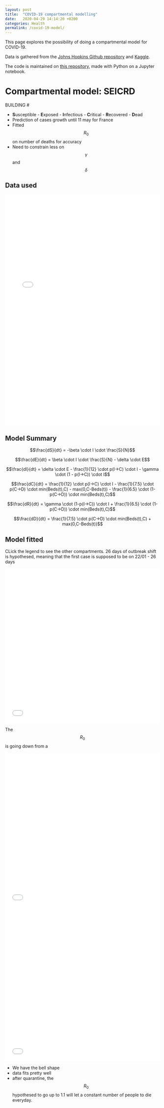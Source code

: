 ```yaml
---
layout: post
title:  "COVID-19 compartmental modelling"
date:   2020-04-29 14:14:20 +0200
categories: Health
permalink: /covid-19-model/
---
```


<script type="text/javascript" async
  src="https://cdnjs.cloudflare.com/ajax/libs/mathjax/2.7.5/MathJax.js?config=TeX-MML-AM_CHTML">
</script>


This page explores the possibility of doing a compartmental model for COVID-19. 

Data is gathered from the <a href="https://github.com/CSSEGISandData/COVID-19" target="_blank">Johns Hopkins Github repository</a> and <a href="https://www.kaggle.com/sudalairajkumar/novel-corona-virus-2019-dataset" target="_blank">Kaggle</a>. 

The code is maintained on <a href="https://github.com/stephanefevrier/covid-19-analysis" target="_blank">this repository</a>, made with Python on a Jupyter notebook.


# Compartmental model: SEICRD

BUILDING #

- **S**usceptible - **E**xposed - **I**nfectious - **C**ritical - **R**ecovered - **D**ead
- Prediction of cases growth until 11 may for France
- Fitted $$R_0$$ on number of deaths for accuracy
- Need to constrain less on $$\gamma$$ and $$\delta$$


## Data used

<iframe width="100%" height="750" frameborder="0" scrolling="no" src="//plotly.com/~stephanefevrier/298.embed?showlink=false"></iframe>

## Model Summary


$$\frac{dS}{dt} = -\beta \cdot I \cdot \frac{S}{N}$$ 

$$\frac{dE}{dt} = \beta \cdot I \cdot \frac{S}{N} - \delta \cdot E$$ 

$$\frac{dI}{dt} = \delta \cdot E - \frac{1}{12} \cdot p(I→C) \cdot I - \gamma \cdot (1 - p(I→C)) \cdot I$$ 

$$\frac{dC}{dt} = \frac{1}{12} \cdot p(I→C) \cdot I - \frac{1}{7.5} \cdot p(C→D) \cdot min(Beds(t),C) - max(0,C-Beds(t)) - \frac{1}{6.5} \cdot (1-p(C→D)) \cdot min(Beds(t),C)$$ 

$$\frac{dR}{dt} = \gamma \cdot (1-p(I→C)) \cdot I + \frac{1}{6.5} \cdot (1-p(C→D)) \cdot min(Beds(t),C)$$ 

$$\frac{dD}{dt} = \frac{1}{7.5} \cdot p(C→D) \cdot min(Beds(t),C) + max(0,C-Beds(t))$$ 

<!-- 

Explanation:

- $$\frac{dS}{dt}$$: $$I$$ infected people can infect $$S/N$$ people at a rate of $$\beta$$.


- $$\frac{dE}{dt}$$: The population going out of $$S$$ comes to $$E$$ and becomes exposed (previous equation, opposite sign), as they have contracted the disease but no symptom at the moment. Exposed people $$E$$ get infectious at a rate of $$\delta$$.


- $$\frac{dI}{dt}$$: The population going out of $$E$$ comes to $$I$$ and becomes Infected (second term of previous equation, opposite sign), showing sign of the diseases and being able to infect other people. A proportion $$p(I→C)$$ of $$I$$ people get critically ill at a rate of $$1/12$$, and a proportion $$1 - p(I→C)$$ of $$I$$ people recover at a rate of $$\gamma$$.

- $$\frac{dC}{dt}$$: A proportion of $$p(I→C)$$ people going out of $$I$$ comes to $$C$$ at a rate of $$1/12$$ (second term of previous equation, opposite sign). A proportion $$p(C→D)$$ of $$min(Beds(t),C)$$ people dies and go to $$D$$ at a rate of $$1/7.5$$; 100% of $$max(0,C-Beds(t))$$ people go to $$D$$ and die due to bed shortage; a proportion $$1-p(C→D)$$ of $$min(Beds(t),C)$$ people recovers and go to $$R$$ at a rate of $$1/6.5$$.


- $$\frac{dR}{dt}$$: A proportion of $$1-p(I→C)$$ people going out of $$I$$ comes to $$R$$ at a rate of $$\gamma$$ (second term of infected equation, opposite sign). A proportion $$1-p(C→D)$$ of $$min(Beds(t),C)$$ people goint out of $$C$$ comes to $$R$$ at a rate of $$1/6.5$$ (fourth term of previous equation, opposite sign).

- $$\frac{dD}{dt}$$: A proportion of $$p(C→D)$$ people going out of $$C$$ goes to $$D$$ at a rate of $$1/7.5$$ (second term of critical equation, opposite sign). All $$max(0,C-Beds(t))$$ people going out of $$C$$ go to $$D$$ and die due to bed shortage (third term of critical equation, opposite sign.



## Time-dependent variables

In this model we use 2 time-dependent variables: $$R_0(t)$$ and $$Beds(t)$$.

- Using the same logistic function for $$R_0(t)$$:
$$ R_0(t) = \frac{R_0 start - R_0 end}{1 + e^{-k(-x + x_0)}} + R_0 end $$

- For beds, hypothesis is that the number will grow as countries try to react to bed shortage:
$$ Beds(t) = Beds_0 + s \cdot t \cdot Beds_0 $$

with $$Beds_0$$ the initial number of beds and $$s$$ a scaling factor.

## Model parameters

- $$N$$: total population <span style="color:blue">**&rarr; Known from data**</span>
- $$\beta(t)$$: expected amount of people an infected person infects per day <span style="color:blue">**&rarr; Known from data**</span>
- $$\gamma = 1/3$$: the proportion of infected recovering per day (γ = 1/D) <span style="color:blue">**&rarr; Known from data**</span>
- $$R_0start$$: (parameter in R₀(t)) <span style="color:red">**&rarr; To fit**</span>
- $$R_0end$$: (parameter in R₀(t)) <span style="color:red">**&rarr; To fit**</span>
- $$x_0$$: (parameter in R₀(t)) <span style="color:red">**&rarr; To fit**</span>
- $$k$$: (parameter in R₀(t)) <span style="color:red">**&rarr; To fit**</span>
- $$s$$: (parameter in Beds(t)) <span style="color:red">**&rarr; To fit**</span>
- $$Beds_0$$: (parameter in R₀(t)) <span style="color:blue">**&rarr; Known from data**</span>
- $$\delta = 1/9$$: length of incubation period <span style="color:blue">**&rarr; Known from data**</span>
- $$p(I→C)$$: probability of going from infected to critical <span style="color:red">**&rarr; To fit**</span>
- $$p(C→D)$$: probability of dying while critical <span style="color:red">**&rarr; To fit**</span>


-->

## Model fitted

CLick the legend to see the other compartments. 26 days of outbreak shift is hypothesed, meaning that the first case is supposed to be on 22/01 - 26 days 

<!-- main SEICRD -->
<iframe width="100%" height="500" frameborder="0" scrolling="no" src="//plotly.com/~stephanefevrier/241.embed?showlink=false"></iframe>

The $$R_0$$ is going down from a 

<!-- SEICRD R_0 -->
<iframe width="100%" height="500" frameborder="0" scrolling="no" src="//plotly.com/~stephanefevrier/243.embed?showlink=false"></iframe>


<!-- SEICRD Fatality Rate -->
<!--
<iframe width="100%" height="500" frameborder="0" scrolling="no" src="//plotly.com/~stephanefevrier/245.embed?showlink=false"></iframe>
-->

<!-- SEICRD Deaths per day -->
<iframe width="100%" height="500" frameborder="0" scrolling="no" src="//plotly.com/~stephanefevrier/247.embed?showlink=false"></iframe>


- We have the bell shape
- data fits pretty well
- after quarantine, the $$R_0$$ hypothesed to go up to 1.1 will let a constant number of people to die everyday.